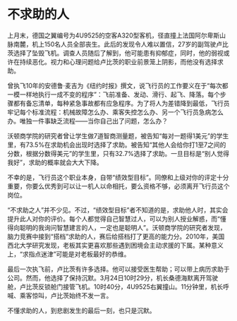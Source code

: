 # 不求助的人

上月末，德国之翼编号为4U9525的空客A320型客机，径直撞上法国阿尔卑斯山脉南麓，机上150名人员全部丧生。此后的发现令人难以置信，27岁的副驾驶卢比茨选择了坠毁飞机。调查人员随后了解到，他可能患有抑郁症，同时，他的弱视或许在持续恶化。视力和心理问题给卢比茨的职业前景笼上阴影，而他没有选择求助。 

曾执飞10年的安德鲁·麦吉为《纽约时报》撰文，说飞行员的工作要义在于“每次都一模一样地执行一成不变的程序”：飞前准备、发动、滑行、起飞、降落。每个步骤都有备忘清单，每种紧急事故都有应急程序。为了将人为差错降到最低，飞行员牢记每个标准流程：机械故障怎么办、乘客失控怎么办、另一个飞行员急病怎么办。唯独一件事缺乏流程——当你自己出了问题，怎么办？ 

沃顿商学院的研究者曾让学生做7道智商测量题，被告知“每对一题得1美元”的学生里，有73.5%在求助机会出现时选择了求助。被告知“其他人会给你打1至7之间的分数，根据分数得美元”的学生里，只有32.7%选择了求助。一旦目标是“别人觉得我好”，求助的概率就会大大下降。 

不幸的是，飞行员这个职业本身，自带“绩效型目标”。同僚和上级对你的评定十分重要，你要么优秀到可以让一机人以命相托，要么资格不够，必须离开飞行员这个岗位。 

“不求助之人”并不少见。不过，“绩效型目标”者不知道的是，求助他人时，其实会提升此人对你的评价。每个人都觉得自己智慧过人，可以为别人授业解惑，而“懂得向聪明的我询问智慧建言的人，一定也是聪明人”。沃顿商学院的研究者发现，脑力竞赛中接到“搭档”求助的人，赛后给搭档打了更高的能力分。2010年，美国西北大学研究发现，老板其实更喜欢那些遇到困境会主动求援的下属。某种意义上，“求指点迷津”可能是对老板最好的恭维。 

最后一次执飞前，卢比茨有许多选择。他可以接受医生帮助；可以带上病历求助于公司。然而，他选择了保持沉默。3月24日10时29分，机长桑德海默离开驾驶舱，卢比茨反锁舱门接管飞机。10时40分，4U9525右翼撞山。11分钟里，机长呼喊、乘客惊叫，卢比茨始终不发一言。 

不懂求助的人，到悲剧发生的最后一刻，也只是沉默。